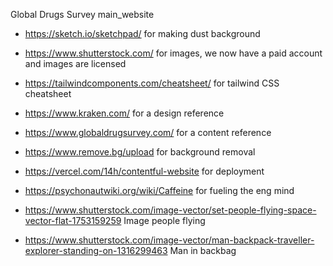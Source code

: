 Global Drugs Survey main_website

- https://sketch.io/sketchpad/ for making dust background

- https://www.shutterstock.com/ for images, we now have a paid account and images are licensed

- https://tailwindcomponents.com/cheatsheet/ for tailwind CSS cheatsheet

- https://www.kraken.com/ for a design reference

- https://www.globaldrugsurvey.com/ for a content reference

- https://www.remove.bg/upload for background removal

- https://vercel.com/14h/contentful-website for deployment

- https://psychonautwiki.org/wiki/Caffeine for fueling the eng mind

- https://www.shutterstock.com/image-vector/set-people-flying-space-vector-flat-1753159259 Image people flying

-  https://www.shutterstock.com/image-vector/man-backpack-traveller-explorer-standing-on-1316299463 Man in backbag 
